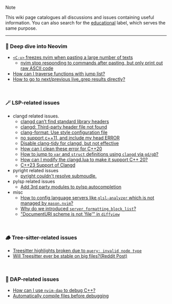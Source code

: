 > [!NOTE]  
> This wiki page catalogues all discussions and issues containing useful information. You can also search for the [educational](https://github.com/ayamir/nvimdots/labels/educational) label, which serves the same purpose.
---

###  🤿 Deep dive into Neovim
- [`<C-v>` freezes nvim when pasting a large number of texts](https://github.com/ayamir/nvimdots/issues/489#issuecomment-1420941573
)
  - [nvim stop responding to commands after pasting, but only print out raw ASCII code](https://github.com/ayamir/nvimdots/discussions/869)
- [How can I traverse functions with jump list?](https://github.com/ayamir/nvimdots/issues/479)
- [How to go to next/previous live_grep results directly?](https://github.com/ayamir/nvimdots/issues/460)

<br/>

### 🪄 LSP-related issues 
- clangd related issues.
    - [clangd can’t find standard library headers](https://github.com/ayamir/nvimdots/issues/370)
    - [clangd: Third-party header file not found](https://github.com/ayamir/nvimdots/issues/468)
    - [clang-format: Use style configuration file](https://github.com/ayamir/nvimdots/issues/470)
    - [no support c++11, and include my head ERROR](https://github.com/ayamir/nvimdots/issues/584#issuecomment-1475572928)
    - [Disable clang-tidy for clangd, but not effective](https://github.com/ayamir/nvimdots/issues/585)
    - [How can I clean these error for C++20](https://github.com/ayamir/nvimdots/issues/614)
    - [How to jump to `var` and `struct` definitions using `clangd` via `gd/gD`?](https://github.com/ayamir/nvimdots/discussions/836#discussioncomment-6350284)
    - [How can I modify the clangd.lua to make it support C++ 20?](https://github.com/ayamir/nvimdots/issues/1144)
    - [C++23 Support of Clangd](https://github.com/ayamir/nvimdots/issues/1487#issuecomment-3096867563)
- pyright related issues
    - [pyright couldn't resolve submoudle.](https://github.com/ayamir/nvimdots/issues/562#issuecomment-1465083112)
- pylsp related issues
    - [Add 3rd party modules to pylsp autocompletion](https://github.com/ayamir/nvimdots/discussions/708#discussioncomment-5945187)
- misc
    - [How to config language servers like `glsl-analyzer` which is not managed by `mason.nvim`?](https://github.com/ayamir/nvimdots/issues/1149)
    - [Why do we introduced `server_formatting_block_list`?](https://github.com/ayamir/nvimdots/discussions/1485)
    - ["DocumentURI scheme is not 'file'" in `diffview`](https://github.com/ayamir/nvimdots/issues/1482#event-18269391829)

<br/>

### 🪵 Tree-sitter-related issues
- [Treesitter highlights broken due to `query: invalid node type`](https://github.com/ayamir/nvimdots/issues/393)
- [Will Treesitter ever be stable on big files?(Reddit Post)](https://www.reddit.com/r/neovim/comments/1144spy/will_treesitter_ever_be_stable_on_big_files/)

<br/>

### 🐛 DAP-related issues
- [How can I use `nvim-dap` to debug C++?](https://github.com/ayamir/nvimdots/discussions/801#discussioncomment-6202846)
- [Automatically compile files before debugging ](https://github.com/ayamir/nvimdots/commit/a1c76b23aa347e8fce388c644a44e9f73fe5be44)